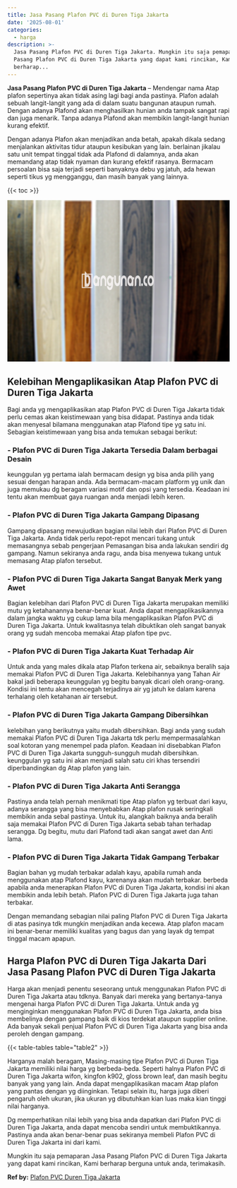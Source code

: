 ```yaml
---
title: Jasa Pasang Plafon PVC di Duren Tiga Jakarta
date: '2025-08-01'
categories:
  - harga
description: >-
  Jasa Pasang Plafon PVC di Duren Tiga Jakarta. Mungkin itu saja pemaparan Jasa
  Pasang Plafon PVC di Duren Tiga Jakarta yang dapat kami rincikan, Kami
  berharap...
---
```


**Jasa Pasang Plafon PVC di Duren Tiga Jakarta** – Mendengar nama Atap plafon sepertinya akan tidak asing lagi bagi anda pastinya. Plafon adalah sebuah langit-langit yang ada di dalam suatu bangunan ataupun rumah. Dengan adanya Plafond akan menghasilkan hunian anda tampak sangat rapi dan juga menarik. Tanpa adanya Plafond akan membikin langit-langit hunian kurang efektif.

Dengan adanya Plafon akan menjadikan anda betah, apakah dikala sedang menjalankan aktivitas tidur ataupun kesibukan yang lain. berlainan jikalau satu unit tempat tinggal tidak ada Plafond di dalamnya, anda akan memandang atap tidak nyaman dan kurang efektif rasanya. Bermacam persoalan bisa saja terjadi seperti banyaknya debu yg jatuh, ada hewan seperti tikus yg mengganggu, dan masih banyak yang lainnya.

{{< toc >}}

![Jasa Pasang Plafon PVC di Duren Tiga Jakarta](/images/flafond-pvc-murah28.png)

## Kelebihan Mengaplikasikan Atap Plafon PVC di Duren Tiga Jakarta

Bagi anda yg mengaplikasikan atap Plafon PVC di Duren Tiga Jakarta tidak perlu cemas akan keistimewaan yang bisa didapat. Pastinya anda tidak akan menyesal bilamana menggunakan atap Plafond tipe yg satu ini. Sebagian keistimewaan yang bisa anda temukan sebagai berikut:

### \- Plafon PVC di Duren Tiga Jakarta Tersedia Dalam berbagai Desain

keunggulan yg pertama ialah bermacam design yg bisa anda pilih yang sesuai dengan harapan anda. Ada bermacam-macam platform yg unik dan juga memukau dg beragam variasi motif dan opsi yang tersedia. Keadaan ini tentu akan membuat gaya ruangan anda menjadi lebih keren.

### \- Plafon PVC di Duren Tiga Jakarta Gampang Dipasang

Gampang dipasang mewujudkan bagian nilai lebih dari Plafon PVC di Duren Tiga Jakarta. Anda tidak perlu repot-repot mencari tukang untuk memasangnya sebab pengerjaan Pemasangan bisa anda lakukan sendiri dg gampang. Namun sekiranya anda ragu, anda bisa menyewa tukang untuk memasang Atap plafon tersebut.

### \- Plafon PVC di Duren Tiga Jakarta Sangat Banyak Merk yang Awet

Bagian kelebihan dari Plafon PVC di Duren Tiga Jakarta merupakan memiliki mutu yg ketahanannya benar-benar kuat. Anda dapat mengaplikasikannya dalam jangka waktu yg cukup lama bila mengaplikasikan Plafon PVC di Duren Tiga Jakarta. Untuk kwalitasnya telah dibuktikan oleh sangat banyak orang yg sudah mencoba memakai Atap plafon tipe pvc.

### \- Plafon PVC di Duren Tiga Jakarta Kuat Terhadap Air

Untuk anda yang males dikala atap Plafon terkena air, sebaiknya beralih saja memakai Plafon PVC di Duren Tiga Jakarta. Kelebihannya yang Tahan Air bakal jadi beberapa keunggulan yg begitu banyak dicari oleh orang-orang. Kondisi ini tentu akan mencegah terjadinya air yg jatuh ke dalam karena terhalang oleh ketahanan air tersebut.

### \- Plafon PVC di Duren Tiga Jakarta Gampang Dibersihkan

kelebihan yang berikutnya yaitu mudah dibersihkan. Bagi anda yang sudah memakai Plafon PVC di Duren Tiga Jakarta tdk perlu mempermasalahkan soal kotoran yang menempel pada plafon. Keadaan ini disebabkan Plafon PVC di Duren Tiga Jakarta sungguh-sungguh mudah dibersihkan. keunggulan yg satu ini akan menjadi salah satu ciri khas tersendiri diperbandingkan dg Atap plafon yang lain.

### \- Plafon PVC di Duren Tiga Jakarta Anti Serangga

Pastinya anda telah pernah menikmati tipe Atap plafon yg terbuat dari kayu, adanya serangga yang bisa menyebabkan Atap plafon rusak seringkali membikin anda sebal pastinya. Untuk itu, alangkah baiknya anda beralih saja memakai Plafon PVC di Duren Tiga Jakarta sebab tahan terhadap serangga. Dg begitu, mutu dari Plafond tadi akan sangat awet dan Anti lama.

### \- Plafon PVC di Duren Tiga Jakarta Tidak Gampang Terbakar

Bagian bahan yg mudah terbakar adalah kayu, apabila rumah anda menggunakan atap Plafond kayu, karenanya akan mudah terbakar. berbeda apabila anda menerapkan Plafon PVC di Duren Tiga Jakarta, kondisi ini akan membikin anda lebih betah. Plafon PVC di Duren Tiga Jakarta juga tahan terbakar.

Dengan memandang sebagian nilai paling Plafon PVC di Duren Tiga Jakarta di atas pasinya tdk mungkin menjadikan anda kecewa. Atap plafon macam ini benar-benar memiliki kualitas yang bagus dan yang layak dg tempat tinggal macam apapun.

## Harga Plafon PVC di Duren Tiga Jakarta Dari Jasa Pasang Plafon PVC di Duren Tiga Jakarta

Harga akan menjadi penentu seseorang untuk menggunakan Plafon PVC di Duren Tiga Jakarta atau tdknya. Banyak dari mereka yang bertanya-tanya mengenai harga Plafon PVC di Duren Tiga Jakarta. Untuk anda yg menginginkan menggunakan Plafon PVC di Duren Tiga Jakarta, anda bisa membelinya dengan gampang baik di kios terdekat ataupun supplier online. Ada banyak sekali penjual Plafon PVC di Duren Tiga Jakarta yang bisa anda peroleh dengan gampang.

{{< table-tables table="table2" >}}

Harganya malah beragam, Masing-masing tipe Plafon PVC di Duren Tiga Jakarta memiliki nilai harga yg berbeda-beda. Seperti halnya Plafon PVC di Duren Tiga Jakarta wifon, kingfon k902, gloss brown leaf, dan masih begitu banyak yang yang lain. Anda dapat mengaplikasikan macam Atap plafon yang pantas dengan yg diinginkan. Tetapi selain itu, harga juga diberi pengaruh oleh ukuran, jika ukuran yg dibutuhkan kian luas maka kian tinggi nilai harganya.

Dg memperhatikan nilai lebih yang bisa anda dapatkan dari Plafon PVC di Duren Tiga Jakarta, anda dapat mencoba sendiri untuk membuktikannya. Pastinya anda akan benar-benar puas sekiranya membeli Plafon PVC di Duren Tiga Jakarta ini dari kami.

Mungkin itu saja pemaparan Jasa Pasang Plafon PVC di Duren Tiga Jakarta yang dapat kami rincikan, Kami berharap berguna untuk anda, terimakasih.

**Ref by:** [Plafon PVC Duren Tiga Jakarta](https://id.wikipedia.org/wiki/Plafon)
